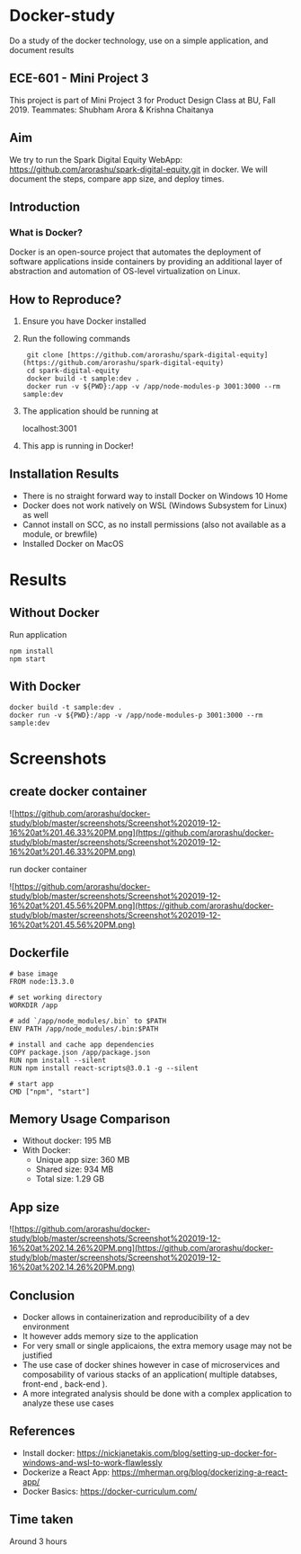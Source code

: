 # Docker-study
Do a study of the docker technology, use on a simple application, and document results

## ECE-601 - Mini Project 3
This project is part of Mini Project 3 for Product Design Class at BU, Fall 2019.
Teammates: Shubham Arora & Krishna Chaitanya 

## Aim
We try to run the Spark Digital Equity WebApp: https://github.com/arorashu/spark-digital-equity.git
in docker. We will document the steps, compare app size, and deploy times.

## Introduction

### What is Docker?
Docker is an open-source project that automates the deployment of software applications inside containers by providing an additional layer of abstraction and automation of OS-level virtualization on Linux.


## How to Reproduce?

1. Ensure you have Docker installed
2. Run the following commands

        git clone [https://github.com/arorashu/spark-digital-equity](https://github.com/arorashu/spark-digital-equity)
        cd spark-digital-equity
        docker build -t sample:dev .
        docker run -v ${PWD}:/app -v /app/node-modules-p 3001:3000 --rm sample:dev

3. The application should be running at 

    localhost:3001

4. This app is running in Docker!



## Installation Results
 - There is no straight forward way to install Docker on Windows 10 Home
 - Docker does not work natively on WSL (Windows Subsystem for Linux) as well 
 - Cannot install on SCC, as no install permissions (also not available as a module, or brewfile)
 - Installed Docker on MacOS


# Results

## Without Docker

Run application

    npm install
    npm start

## With Docker

    docker build -t sample:dev .
    docker run -v ${PWD}:/app -v /app/node-modules-p 3001:3000 --rm sample:dev

# Screenshots

## create docker container

![https://github.com/arorashu/docker-study/blob/master/screenshots/Screenshot%202019-12-16%20at%201.46.33%20PM.png](https://github.com/arorashu/docker-study/blob/master/screenshots/Screenshot%202019-12-16%20at%201.46.33%20PM.png)

run docker container

![https://github.com/arorashu/docker-study/blob/master/screenshots/Screenshot%202019-12-16%20at%201.45.56%20PM.png](https://github.com/arorashu/docker-study/blob/master/screenshots/Screenshot%202019-12-16%20at%201.45.56%20PM.png)


## Dockerfile

    # base image
    FROM node:13.3.0
    
    # set working directory
    WORKDIR /app
    
    # add `/app/node_modules/.bin` to $PATH
    ENV PATH /app/node_modules/.bin:$PATH
    
    # install and cache app dependencies
    COPY package.json /app/package.json
    RUN npm install --silent
    RUN npm install react-scripts@3.0.1 -g --silent
    
    # start app
    CMD ["npm", "start"]

## Memory Usage Comparison
 - Without docker: 195 MB
 - With Docker: 
   - Unique app size: 360 MB 
   - Shared size: 934 MB
   - Total size: 1.29 GB

## App size

![https://github.com/arorashu/docker-study/blob/master/screenshots/Screenshot%202019-12-16%20at%202.14.26%20PM.png](https://github.com/arorashu/docker-study/blob/master/screenshots/Screenshot%202019-12-16%20at%202.14.26%20PM.png)

## Conclusion
 - Docker allows in containerization and reproducibility of a dev environment
 - It however adds memory size to the application
 - For very small or single applicaions, the extra memory usage may not be justified
 - The use case of docker shines however in case of microservices and composability of various stacks of an application( multiple databses, front-end , back-end ).
 - A more integrated analysis should be done with a complex application to analyze these use cases

## References

- Install docker: https://nickjanetakis.com/blog/setting-up-docker-for-windows-and-wsl-to-work-flawlessly
- Dockerize a React App: https://mherman.org/blog/dockerizing-a-react-app/
- Docker Basics: https://docker-curriculum.com/

## Time taken
Around 3 hours

